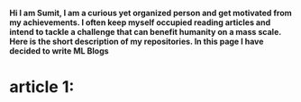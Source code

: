 **Hi I am Sumit, I am a curious yet organized person and get motivated from my achievements. I often keep myself occupied reading articles and intend to tackle a challenge that can benefit humanity on a mass scale. Here is the short description of my repositories. In this page I have decided to write ML Blogs**


# article 1: 
